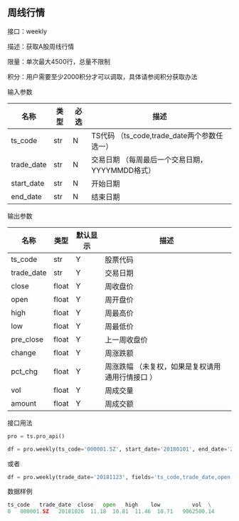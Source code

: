 ## 周线行情

接口：weekly

描述：获取A股周线行情

限量：单次最大4500行，总量不限制

积分：用户需要至少2000积分才可以调取，具体请参阅积分获取办法

输入参数

| 名称 | 类型 | 必选 | 描述 |
| --- | --- | --- | --- |
| ts_code | str | N | TS代码 （ts_code,trade_date两个参数任选一） |
| trade_date | str | N | 交易日期 （每周最后一个交易日期，YYYYMMDD格式） |
| start_date | str | N | 开始日期 |
| end_date | str | N | 结束日期 |

输出参数

| 名称 | 类型 | 默认显示 | 描述 |
| --- | --- | --- | --- |
| ts_code | str | Y | 股票代码 |
| trade_date | str | Y | 交易日期 |
| close | float | Y | 周收盘价 |
| open | float | Y | 周开盘价 |
| high | float | Y | 周最高价 |
| low | float | Y | 周最低价 |
| pre_close | float | Y | 上一周收盘价 |
| change | float | Y | 周涨跌额 |
| pct_chg | float | Y | 周涨跌幅 （未复权，如果是复权请用 通用行情接口 ） |
| vol | float | Y | 周成交量 |
| amount | float | Y | 周成交额 |

接口用法

```python
pro = ts.pro_api()

df = pro.weekly(ts_code='000001.SZ', start_date='20180101', end_date='20181101', fields='ts_code,trade_date,open,high,low,close,vol,amount')
```

或者

```python
df = pro.weekly(trade_date='20181123', fields='ts_code,trade_date,open,high,low,close,vol,amount')
```

数据样例

```python
ts_code   trade_date  close   open   high    low          vol  \
0   000001.SZ   20181026  11.18  10.81  11.46  10.71   9062500.14   
```